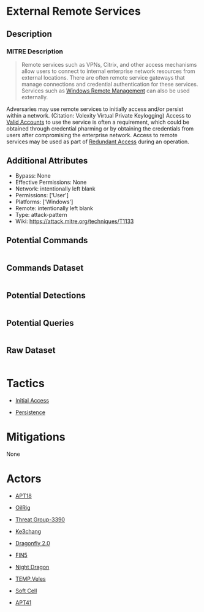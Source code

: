 
# External Remote Services

## Description

### MITRE Description

> Remote services such as VPNs, Citrix, and other access mechanisms allow users to connect to internal enterprise network resources from external locations. There are often remote service gateways that manage connections and credential authentication for these services. Services such as [Windows Remote Management](https://attack.mitre.org/techniques/T1028) can also be used externally.

Adversaries may use remote services to initially access and/or persist within a network. (Citation: Volexity Virtual Private Keylogging) Access to [Valid Accounts](https://attack.mitre.org/techniques/T1078) to use the service is often a requirement, which could be obtained through credential pharming or by obtaining the credentials from users after compromising the enterprise network. Access to remote services may be used as part of [Redundant Access](https://attack.mitre.org/techniques/T1108) during an operation.

## Additional Attributes

* Bypass: None
* Effective Permissions: None
* Network: intentionally left blank
* Permissions: ['User']
* Platforms: ['Windows']
* Remote: intentionally left blank
* Type: attack-pattern
* Wiki: https://attack.mitre.org/techniques/T1133

## Potential Commands

```

```

## Commands Dataset

```

```

## Potential Detections

```json

```

## Potential Queries

```json

```

## Raw Dataset

```json

```

# Tactics


* [Initial Access](../tactics/Initial-Access.md)

* [Persistence](../tactics/Persistence.md)
    

# Mitigations

None

# Actors


* [APT18](../actors/APT18.md)

* [OilRig](../actors/OilRig.md)
    
* [Threat Group-3390](../actors/Threat-Group-3390.md)
    
* [Ke3chang](../actors/Ke3chang.md)
    
* [Dragonfly 2.0](../actors/Dragonfly-2.0.md)
    
* [FIN5](../actors/FIN5.md)
    
* [Night Dragon](../actors/Night-Dragon.md)
    
* [TEMP.Veles](../actors/TEMP.Veles.md)
    
* [Soft Cell](../actors/Soft-Cell.md)
    
* [APT41](../actors/APT41.md)
    
